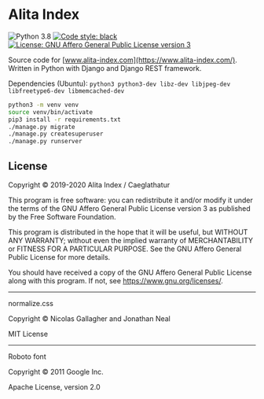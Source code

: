 Alita Index
===========

![Python 3.8](https://img.shields.io/badge/python-3.8-blue)
[![Code style: black](https://img.shields.io/badge/code%20style-black-000000.svg)](https://github.com/psf/black)
[![License: GNU Affero General Public License version 3](https://img.shields.io/badge/license-%20%09AGPL--3.0--only-blue)](LICENSE)

Source code for [www.alita-index.com](https://www.alita-index.com/). Written in
Python with Django and Django REST framework.

Dependencies (Ubuntu): `python3 python3-dev libz-dev libjpeg-dev libfreetype6-dev libmemcached-dev`

```sh
python3 -m venv venv
source venv/bin/activate
pip3 install -r requirements.txt
./manage.py migrate
./manage.py createsuperuser
./manage.py runserver
```

License
-------

Copyright © 2019-2020 Alita Index / Caeglathatur

This program is free software: you can redistribute it and/or modify
it under the terms of the GNU Affero General Public License version 3 as
published by the Free Software Foundation.

This program is distributed in the hope that it will be useful,
but WITHOUT ANY WARRANTY; without even the implied warranty of
MERCHANTABILITY or FITNESS FOR A PARTICULAR PURPOSE.  See the
GNU Affero General Public License for more details.

You should have received a copy of the GNU Affero General Public License
along with this program.  If not, see <https://www.gnu.org/licenses/>.

-------------------------

normalize.css

Copyright © Nicolas Gallagher and Jonathan Neal

MIT License

-------------------------

Roboto font

Copyright © 2011 Google Inc.

Apache License, version 2.0
